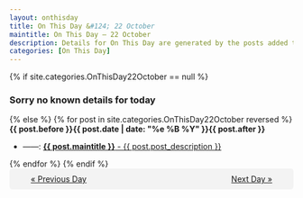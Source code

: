 ```yaml
---
layout: onthisday
title: On This Day &#124; 22 October
maintitle: On This Day — 22 October
description: Details for On This Day are generated by the posts added to the website so the content is subject to changes/updates over time.
categories: [On This Day]
---
```


{% if site.categories.OnThisDay22October == null %}
<h3>Sorry no known details for today</h3>
{% else %}
{% for post in site.categories.OnThisDay22October reversed %}
<strong>{{ post.before }}{{ post.date | date: "%e %B %Y" }}{{ post.after }}</strong>
<ul>
<li> ——: <a class="{{ post.class }}" href="{{ post.url }}"><strong>{{ post.maintitle }}</strong> - {{ post.post_description }}</a></li>
</ul>
{% endfor %}
{% endif %}
<br />
<div style="background-color: #f3f3f3; padding: 10px; border-radius: 5px; text-align: center; display: flex; justify-content: space-evenly;">
<a href="/onthisday/10/10-21">« Previous Day</a>
<span style="visibility:hidden;">[ Visit Leap Year February 29 ]</span>
<a href="/onthisday/10/10-23">Next Day »</a>
</div>
